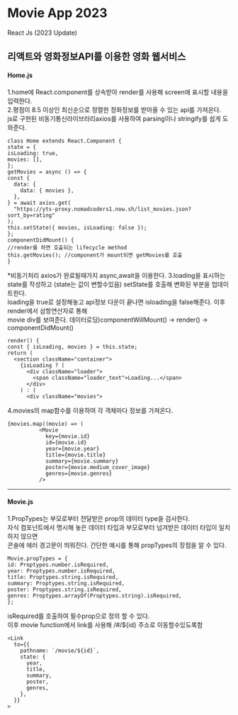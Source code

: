 # Movie App 2023

React Js (2023 Update)

## 리액트와 영화정보API를 이용한 영화 웹서비스

#### Home.js

1.home에 React.component를 상속받아 render를 사용해 screen에 표시할 내용을 입력한다.<br> 2.평점이 8.5 이상인 최신순으로 정렬한 정화정보를 받아올 수 있는 api를 가져온다.<br>
js로 구현된 비동기통신라이브러리axios를 사용하여 parsing이나 stringify를 쉽게 도와준다.<br>

    class Home extends React.Component {
    state = {
    isLoading: true,
    movies: [],
    };
    getMovies = async () => {
    const {
      data: {
        data: { movies },
      },
    } = await axios.get(
      "https://yts-proxy.nomadcoders1.now.sh/list_movies.json?sort_by=rating"
    );
    this.setState({ movies, isLoading: false });
    };
    componentDidMount() {
    //render를 하면 호출되는 lifecycle method
    this.getMovies(); //component가 mount되면 getMovies를 호출
    }

\*비동기처리 axios가 완료될때가지 async,await을 이용한다.
3.loading을 표시하는 state를 작성하고 (state는 값이 변할수있음) setState를 호출해 변화된 부분을 업데이트한다.<br>
loading을 true로 설정해놓고 api정보 다운이 끝나면 isloading을 false해준다. 이후 render에서 삼항연산자로 통해<br>
movie div를 보여준다. 데이터로딩)componentWillMount() -> render() -> componentDidMount()

    render() {
    const { isLoading, movies } = this.state;
    return (
      <section className="container">
        {isLoading ? (
          <div className="loader">
            <span className="loader_text">Loading...</span>
          </div>
        ) : (
          <div className="movies">

4.movies의 map함수를 이용하여 각 객체마다 정보를 가져온다.

    {movies.map((movie) => (
              <Movie
                key={movie.id}
                id={movie.id}
                year={movie.year}
                title={movie.title}
                summary={movie.summary}
                poster={movie.medium_cover_image}
                genres={movie.genres}
              />

---

#### Movie.js

1.PropTypes는 부모로부터 전달받은 prop의 데이터 type을 검사한다.<br>
자식 컴포넌트에서 명시해 놓은 데이터 타입과 부모로부터 넘겨받은 데이터 타입이 일치하지 않으면<br>
콘솔에 에러 경고문이 띄워진다. 간단한 예시를 통해 propTypes의 장점을 알 수 있다.

    Movie.propTypes = {
    id: Proptypes.number.isRequired,
    year: Proptypes.number.isRequired,
    title: Proptypes.string.isRequired,
    summary: Proptypes.string.isRequired,
    poster: Proptypes.string.isRequired,
    genres: Proptypes.arrayOf(Proptypes.string).isRequired,
    };

isRequired를 호출하여 필수prop으로 정의 할 수 있다.<br>
이후 movie function에서 link를 사용해 /#/${id} 주소로 이동할수있도록함

    <Link
      to={{
        pathname: `/movie/${id}`,
        state: {
          year,
          title,
          summary,
          poster,
          genres,
        },
      }}
    >
